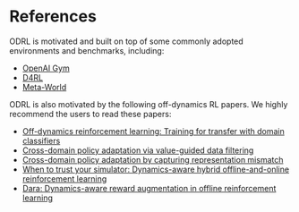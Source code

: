 # References

ODRL is motivated and built on top of some commonly adopted environments and benchmarks, including:

- [OpenAI Gym](https://arxiv.org/pdf/1606.01540.pdf)
- [D4RL](https://arxiv.org/pdf/2004.07219)
- [Meta-World](http://proceedings.mlr.press/v100/yu20a/yu20a.pdf)

ODRL is also motivated by the following off-dynamics RL papers. We highly recommend the users to read these papers:

- [Off-dynamics reinforcement learning: Training for transfer with domain classifiers](https://arxiv.org/pdf/2006.13916)
- [Cross-domain policy adaptation via value-guided data filtering](https://proceedings.neurips.cc/paper_files/paper/2023/file/e8ad87f1076fb0f75d89a45828f186b0-Paper-Conference.pdf)
- [Cross-domain policy adaptation by capturing representation mismatch](https://arxiv.org/pdf/2405.15369)
- [When to trust your simulator: Dynamics-aware hybrid offline-and-online reinforcement learning](https://proceedings.neurips.cc/paper_files/paper/2022/file/ed3cd2520148b577039adfade82a5566-Paper-Conference.pdf)
- [Dara: Dynamics-aware reward augmentation in offline reinforcement learning](https://arxiv.org/pdf/2203.06662)